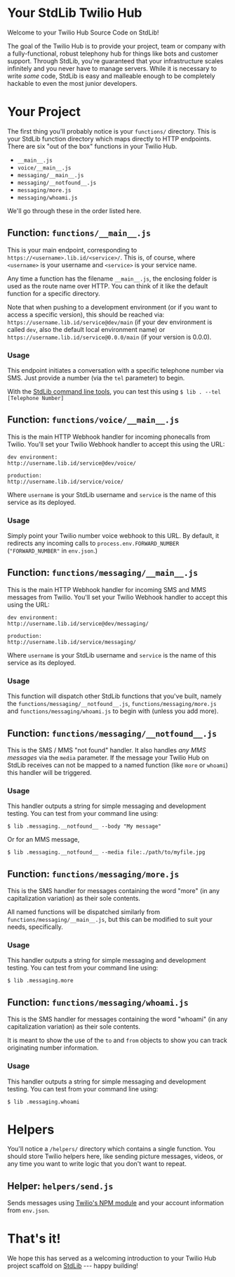 # Your StdLib Twilio Hub

Welcome to your Twilio Hub Source Code on StdLib!

The goal of the Twilio Hub is to provide your project, team or company
with a fully-functional, robust telephony hub for things like bots and
customer support. Through StdLib, you're guaranteed that your infrastructure
scales infinitely and you never have to manage servers. While it is necessary
to write *some* code, StdLib is easy and malleable enough to be completely hackable
to even the most junior developers.

# Your Project

The first thing you'll probably notice is your `functions/` directory. This is
your StdLib function directory which maps directly to HTTP endpoints. There are
six "out of the box" functions in your Twilio Hub.

- `__main__.js`
- `voice/__main__.js`
- `messaging/__main__.js`
- `messaging/__notfound__.js`
- `messaging/more.js`
- `messaging/whoami.js`

We'll go through these in the order listed here.

## Function: `functions/__main__.js`

This is your main endpoint, corresponding to `https://<username>.lib.id/<service>/`.
This is, of course, where `<username>` is your username and `<service>` is your service
name.

Any time a function has the filename `__main__.js`, the enclosing folder is
used as the route name over HTTP. You can think of it like the default function
for a specific directory.

Note that when pushing to a development environment (or if you want to access
  a specific version), this should be reached via:
  `https://username.lib.id/service@dev/main` (if your dev environment is called
  `dev`, also the default local environment name) or
  `https://username.lib.id/service@0.0.0/main` (if your version is 0.0.0).

### Usage

This endpoint initiates a conversation with a specific telephone number via SMS.
Just provide a number (via the `tel` parameter) to begin.

With the [StdLib command line tools](https://github.com/stdlib/lib), you can
test this using `$ lib . --tel [Telephone Number]`

## Function: `functions/voice/__main__.js`

This is the main HTTP Webhook handler for incoming phonecalls from Twilio.
You'll set your Twilio Webhook handler to accept this using the URL:

```
dev environment:
http://username.lib.id/service@dev/voice/

production:
http://username.lib.id/service/voice/
```

Where `username` is your StdLib username and `service` is the name of this
service as its deployed.

### Usage

Simply point your Twilio number voice webhook to this URL. By default, it
redirects any incoming calls to `process.env.FORWARD_NUMBER` (`"FORWARD_NUMBER"`
in `env.json`.)

## Function: `functions/messaging/__main__.js`

This is the main HTTP Webhook handler for incoming SMS and MMS messages from
Twilio. You'll set your Twilio Webhook handler to accept this using the URL:

```
dev environment:
http://username.lib.id/service@dev/messaging/

production:
http://username.lib.id/service/messaging/
```

Where `username` is your StdLib username and `service` is the name of this
service as its deployed.

### Usage

This function will dispatch other StdLib functions that you've built, namely
the `functions/messaging/__notfound__.js`, `functions/messaging/more.js`
and `functions/messaging/whoami.js` to begin with (unless you add more).

## Function: `functions/messaging/__notfound__.js`

This is the SMS / MMS "not found" handler. It also handles *any MMS messages*
via the `media` parameter. If the message your Twilio Hub on StdLib receives
can not be mapped to a named function (like `more` or `whoami`) this handler
will be triggered.

### Usage

This handler outputs a string for simple messaging and development testing.
You can test from your command line using:

```shell
$ lib .messaging.__notfound__ --body "My message"
```

Or for an MMS message,

```shell
$ lib .messaging.__notfound__ --media file:./path/to/myfile.jpg
```

## Function: `functions/messaging/more.js`

This is the SMS handler for messages containing the word "more" (in any
  capitalization variation) as their sole contents.

All named functions will be dispatched similarly from `functions/messaging/__main__.js`,
but this can be modified to suit your needs, specifically.

### Usage

This handler outputs a string for simple messaging and development testing.
You can test from your command line using:

```shell
$ lib .messaging.more
```

## Function: `functions/messaging/whoami.js`

This is the SMS handler for messages containing the word "whoami" (in any
  capitalization variation) as their sole contents.

It is meant to show the use of the `to` and `from` objects to show you can
track originating number information.

### Usage

This handler outputs a string for simple messaging and development testing.
You can test from your command line using:

```shell
$ lib .messaging.whoami
```

# Helpers

You'll notice a `/helpers/` directory which contains a single function.
You should store Twilio helpers here, like sending picture messages, videos,
or any time you want to write logic that you don't want to repeat.

## Helper: `helpers/send.js`

Sends messages using [Twilio's NPM module](https://www.npmjs.com/package/twilio)
and your account information from `env.json`.

# That's it!

We hope this has served as a welcoming introduction to your
Twilio Hub project scaffold on [StdLib](https://stdlib.com) --- happy building!

